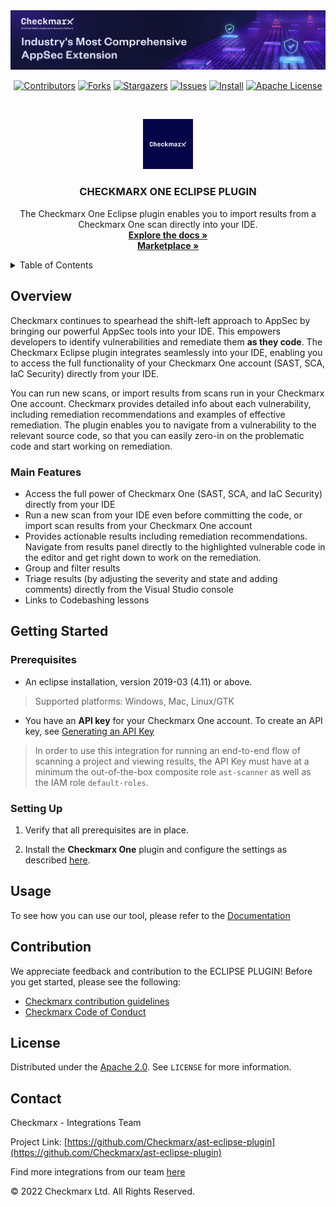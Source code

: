 <img src="https://raw.githubusercontent.com/Checkmarx/ci-cd-integrations/main/.images/PluginBanner.jpg">
<br />
<div align="center">

[![Contributors][contributors-shield]][contributors-url]
[![Forks][forks-shield]][forks-url]
[![Stargazers][stars-shield]][stars-url]
[![Issues][issues-shield]][issues-url]
[![Install][install-shield]][install-url]
[![Apache License][license-shield]][license-url]


</div>
<!-- PROJECT LOGO -->
<br />
<p align="center">
  <a href="https://github.com/Checkmarx/ast-eclipse-plugin">
    <img src="https://raw.githubusercontent.com/Checkmarx/ci-cd-integrations/main/.images/PluginLogo.jpg" alt="Logo" width="80" height="80" />
  </a>

  <h3 align="center">CHECKMARX ONE ECLIPSE PLUGIN</h3>

  <p align="center">
    The Checkmarx One Eclipse plugin enables you to import results from a Checkmarx One scan directly into your IDE.
    <br />
    <a href="https://checkmarx.com/resource/documents/en/34965-68728-checkmarx-one-eclipse-plugin.html"><strong>Explore the docs »</strong></a>
    <br />
    <a href="https://marketplace.eclipse.org/content/checkmarx-ast-plugin"><strong>Marketplace »</strong></a>
  </p>
</p>


<!-- TABLE OF CONTENTS -->
<details>
  <summary>Table of Contents</summary>
  <ol>
    <li>
      <a href="#overview">Overview</a>
    </li>
    <li>
      <a href="#getting-started">Getting Started</a>
      <ul>
        <li><a href="#prerequisites">Prerequisites</a></li>
        <li><a href="#setting-up">Setting Up</a></li>
      </ul>
    </li>
    <li><a href="#usage">Usage</a></li>
    <li><a href="#contribution">Contribution</a></li>
    <li><a href="#license">License</a></li>
    <li><a href="#contact">Contact</a></li>
  </ol>
</details>



<!-- Overview -->
## Overview

Checkmarx continues to spearhead the shift-left approach to AppSec by bringing our powerful AppSec tools into your IDE. This empowers developers to identify vulnerabilities and remediate them **as they code**. The Checkmarx Eclipse plugin integrates seamlessly into your IDE, enabling you to access the full functionality of your Checkmarx One account (SAST, SCA, IaC Security) directly from your IDE.

You can run new scans, or import results from scans run in your Checkmarx One account. Checkmarx provides detailed info about each vulnerability, including remediation recommendations and examples of effective remediation. The plugin enables you to navigate from a vulnerability to the relevant source code, so that you can easily zero-in on the problematic code and start working on remediation. 

### Main Features
* Access the full power of Checkmarx One (SAST, SCA, and IaC Security) directly from your IDE 
* Run a new scan from your IDE even before committing the code, or import scan results from your Checkmarx One account
* Provides actionable results including remediation recommendations. Navigate from results panel directly to the highlighted vulnerable code in the editor and get right down to work on the   remediation.
* Group and filter results
* Triage results (by adjusting the severity and state and adding comments) directly from the Visual Studio console
* Links to Codebashing lessons


<!-- GETTING STARTED -->
## Getting Started


### Prerequisites

-   An eclipse installation, version 2019-03 (4.11) or above. 
   > Supported platforms: Windows, Mac, Linux/GTK

-   You have an **API key** for your Checkmarx One account. To create an
    API key, see [Generating an API Key](https://checkmarx.com/resource/documents/en/34965-68618-generating-an-api-key.html)
> In order to use this integration for running an end-to-end flow of
    scanning a project and viewing results, the API Key must have at a
    minimum the out-of-the-box composite role `ast-scanner` as well as
    the IAM role `default-roles`.
### Setting Up

1.   Verify that all prerequisites are in place.

2.   Install the **Checkmarx One** plugin and configure the settings as described [here](https://checkmarx.com/resource/documents/en/34965-68729-installing-and-setting-up-the-checkmarx-one-eclipse-plugin.html).

## Usage

To see how you can use our tool, please refer to the [Documentation](https://checkmarx.com/resource/documents/en/34965-68728-checkmarx-one-eclipse-plugin.html)

## Contribution

We appreciate feedback and contribution to the ECLIPSE PLUGIN! Before you get started, please see the following:

- [Checkmarx contribution guidelines](docs/contributing.md)
- [Checkmarx Code of Conduct](docs/code_of_conduct.md)


## License
Distributed under the [Apache 2.0](LICENSE). See `LICENSE` for more information.

## Contact

Checkmarx - Integrations Team

Project Link: [https://github.com/Checkmarx/ast-eclipse-plugin](https://github.com/Checkmarx/ast-eclipse-plugin)

Find more integrations from our team [here](https://github.com/Checkmarx/ci-cd-integrations#checkmarx-ast-integrations)

© 2022 Checkmarx Ltd. All Rights Reserved.

[contributors-shield]: https://img.shields.io/github/contributors/Checkmarx/ast-eclipse-plugin.svg
[contributors-url]: https://github.com/Checkmarx/ast-eclipse-plugin/graphs/contributors
[forks-shield]: https://img.shields.io/github/forks/Checkmarx/ast-eclipse-plugin.svg
[forks-url]: https://github.com/Checkmarx/ast-eclipse-plugin/network/members
[stars-shield]: https://img.shields.io/github/stars/Checkmarx/ast-eclipse-plugin.svg
[stars-url]: https://github.com/Checkmarx/ast-eclipse-plugin/stargazers
[issues-shield]: https://img.shields.io/github/issues/Checkmarx/ast-eclipse-plugin.svg
[issues-url]: https://github.com/Checkmarx/ast-eclipse-plugin/issues
[license-shield]: https://img.shields.io/github/license/Checkmarx/ast-eclipse-plugin.svg
[license-url]: https://github.com/Checkmarx/ast-eclipse-plugin/blob/main/LICENSE
[install-shield]: https://img.shields.io/eclipse-marketplace/dt/checkmarx-ast-plugin
[install-url]: https://marketplace.eclipse.org/content/checkmarx-ast-plugin


